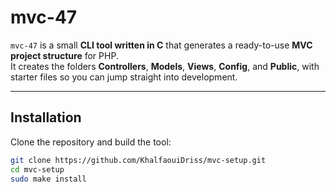 # mvc-47

`mvc-47` is a small **CLI tool written in C** that generates a ready-to-use **MVC project structure** for PHP.  
It creates the folders **Controllers**, **Models**, **Views**, **Config**, and **Public**, with starter files so you can jump straight into development.  

---

## Installation

Clone the repository and build the tool:

```bash
git clone https://github.com/KhalfaouiDriss/mvc-setup.git
cd mvc-setup
sudo make install
